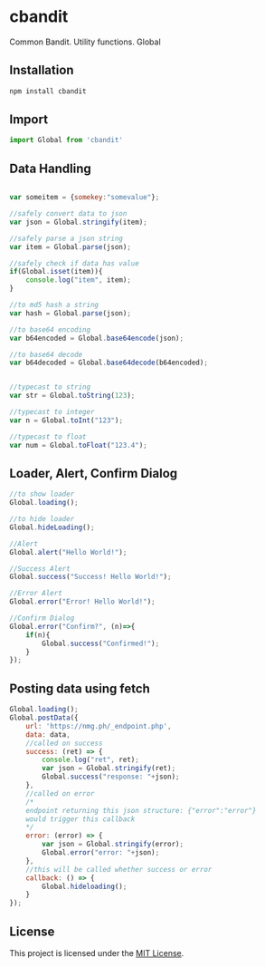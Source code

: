 # cbandit

Common Bandit. Utility functions. Global

## Installation

```javascript
npm install cbandit
```

## Import

```javascript
import Global from 'cbandit'
```

## Data Handling
```javascript

var someitem = {somekey:"somevalue"};

//safely convert data to json 
var json = Global.stringify(item);

//safely parse a json string
var item = Global.parse(json);

//safely check if data has value
if(Global.isset(item)){
	console.log("item", item);
}

//to md5 hash a string
var hash = Global.parse(json);

//to base64 encoding
var b64encoded = Global.base64encode(json);

//to base64 decode
var b64decoded = Global.base64decode(b64encoded);


//typecast to string
var str = Global.toString(123);

//typecast to integer
var n = Global.toInt("123");

//typecast to float
var num = Global.toFloat("123.4");


```
## Loader, Alert, Confirm Dialog
```javascript
//to show loader
Global.loading();

//to hide loader
Global.hideLoading();

//Alert
Global.alert("Hello World!");

//Success Alert
Global.success("Success! Hello World!");

//Error Alert
Global.error("Error! Hello World!");

//Confirm Dialog
Global.error("Confirm?", (n)=>{
	if(n){
		Global.success("Confirmed!");
	}
});
```

## Posting data using fetch
```javascript
Global.loading();
Global.postData({
	url: 'https://nmg.ph/_endpoint.php',
	data: data,
	//called on success
	success: (ret) => { 
		console.log("ret", ret);
		var json = Global.stringify(ret);
		Global.success("response: "+json);
	},
	//called on error
	/*
	endpoint returning this json structure: {"error":"error"}
	would trigger this callback
	*/
	error: (error) => { 
		var json = Global.stringify(error);
		Global.error("error: "+json);
	},
	//this will be called whether success or error
	callback: () => { 
		Global.hideloading();
	}
});
```


## License

This project is licensed under the [MIT License](LICENSE).
